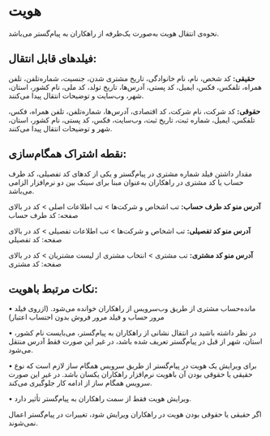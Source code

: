 # هویت 

نحوه‌ی انتقال هویت به‌صورت یک‌طرفه از راهکاران به پیام‌گستر می‌باشد.

## فیلدهای قابل انتقال: 

**حقیقی:**  کد شخص، نام، نام خانوادگی، تاریخ مشتری شدن، جنسیت، شماره‌تلفن، تلفن همراه، تلفکس، فکس، ایمیل، کد پستی، آدرس‌ها، تاریخ تولد، کد ملی، نام کشور، استان، شهر، وب‌سایت و توضیحات انتقال پیدا می‌کنند.

**حقوقی:** کد شرکت، نام شرکت، کد اقتصادی، آدرس‌ها، شماره‌تلفن، تلفن همراه، فکس، تلفکس، ایمیل، شماره ثبت، تاریخ ثبت، وب‌سایت، فکس، کد پستی، نام کشور، استان، شهر و توضیحات انتقال پیدا می‌کنند.

## نقطه اشتراک همگام‌سازی:

مقدار داشتن فیلد شماره مشتری در پیام‌گستر و یکی از کدهای کد تفصیلی، کد طرف حساب یا کد مشتری در راهکاران به‌عنوان مبنا برای سینک بین دو نرم‌افزار الزامی می‌باشد.

**آدرس منو کد طرف حساب:** تب اشخاص و شرکت‌ها > تب اطلاعات اصلی > کد در بالای صفحه: کد طرف حساب

**آدرس منو کد تفصیلی:** تب اشخاص و شرکت‌ها > تب اطلاعات تفصیلی > کد در بالای صفحه: کد تفصیلی

**آدرس منو کد مشتری:** تب مشتری > انتخاب مشتری از لیست مشتریان > کد در بالای صفحه: کد مشتری

## نکات مرتبط باهویت:

•    مانده‌حساب مشتری از طریق وب‌سرویس از راهکاران خوانده می‌شود. (ازروی فیلد مرور حساب و فیلد مرور فروش بدون احتساب اعتبار) 

•    در نظر داشته باشید در انتقال نشانی از راهکاران به پیام‌گستر، می‌بایست نام کشور، استان، شهر از قبل در پیام‌گستر تعریف شده باشد، در غیر این صورت فقط آدرس منتقل می‌شود.

•    برای ویرایش یک هویت در پیام‌گستر از طریق سرویس همگام ساز لازم است که نوع حقیقی یا حقوقی بودن آن باهویت نرم‌افزار راهکاران یکسان باشد. در غیر این صورت سرویس همگام ساز از ادامه کار جلوگیری می‌کند.

•     ویرایش هویت فقط از سمت راهکاران به پیام‌گستر تأثیر دارد.

اگر حقیقی یا حقوقی بودن هویت در راهکاران ویرایش شود، تغییرات در پیام‌گستر اعمال نمی‌شوند.

